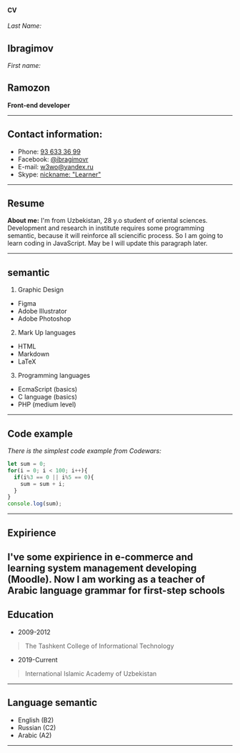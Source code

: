#### CV
_Last Name:_
## Ibragimov  

_First name:_  
## Ramozon  

**Front-end developer**  


--------  

## Contact information:
- Phone: [93 633 36 99](+998936333699)
- Facebook: [@ibragimovr](fb.com/ibragimovr)
- E-mail: [w3wo@yandex.ru](www@yandex.ru)
- Skype: [nickname: "Learner"](https://join.skype.com/invite/h4FzyXhTGOr1)  
------  

## Resume
**About me:**
I'm from Uzbekistan, 28 y.o student of oriental sciences. Development and research in institute requires some programming semantic, because it will reinforce all sciencific process. So I am going to learn coding in JavaScript. May be I will update this paragraph later.

----- 
## semantic
1. Graphic Design 
- Figma
- Adobe Illustrator
- Adobe Photoshop
2. Mark Up languages
- HTML
- Markdown
- LaTeX
3. Programming languages
- EcmaScript (basics)
- C language (basics)
- PHP (medium level)

------
## Code example
_There is the simplest code example from Codewars:_
```js
let sum = 0;
for(i = 0; i < 100; i++){
  if(i%3 == 0 || i%5 == 0){
    sum = sum + i;
  }
}
console.log(sum);
```
-------


## Expirience
I've some expirience in e-commerce and learning system management developing (Moodle). Now I am working as a teacher of Arabic language grammar for first-step schools
--------


## Education
- 2009-2012
> The Tashkent College of Informational Technology

- 2019-Current
> International Islamic Academy of Uzbekistan

------


## Language semantic
 - English (B2)
 - Russian (C2)
 - Arabic (A2)


 ----------


